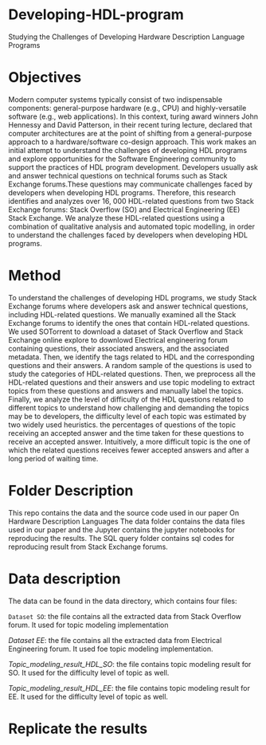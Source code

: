 # Developing-HDL-program
Studying the Challenges of Developing Hardware Description Language Programs
# Objectives
Modern computer systems typically consist of two indispensable components: general-purpose 
hardware (e.g., CPU) and highly-versatile software (e.g., web applications). In this context, 
turing award winners John Hennessy and David Patterson, in their recent turing lecture, 
declared that computer architectures are at the point of shifting from a general-purpose 
approach to a hardware/software co-design approach. This work makes an initial attempt to 
understand the challenges of developing HDL programs and explore opportunities for the 
Software Engineering community to support the practices of HDL program development. 
Developers usually ask and answer technical questions on technical forums such as Stack 
Exchange forums.These questions may communicate challenges faced by developers when 
developing HDL programs. Therefore, this research identifies and analyzes over 16, 000
HDL-related questions from two Stack Exchange forums: Stack Overflow (SO) and Electrical 
Engineering (EE) Stack Exchange. We analyze these HDL-related questions using a 
combination of qualitative analysis and automated topic modelling, in order to understand the 
challenges faced by developers when developing HDL programs. 
# Method
To understand the challenges of developing HDL programs, we study Stack Exchange forums 
where developers ask and answer technical questions, including HDL-related questions. We 
manually examined all the Stack Exchange forums to identify the ones that contain HDL-related 
questions. We used SOTorrent to download a dataset of Stack Overflow and Stack Exchange online
explore to downlowd Electrical 
engineering forum containing questions, their associated answers, and the associated metadata. 
Then, we identify the tags related to HDL and the corresponding questions and their 
answers. A random sample of the questions is used to study the categories of HDL-related 
questions. Then, we preprocess all the HDL-related questions and their answers and use topic 
modeling to extract topics from these questions and answers and manually label the topics. 
Finally, we analyze the level of difficulty of the HDL questions related to different topics to 
understand how challenging and demanding the topics may be to developers, the difficulty level 
of each topic was estimated by two widely used heuristics. the percentages of questions of the 
topic receiving an accepted answer and the time taken for these questions to receive an 
accepted answer. Intuitively, a more difficult topic is the one of which the related questions 
receives fewer accepted answers and after a long period of waiting time. 
# Folder Description
This repo contains the data and the source code used in our paper On Hardware Description Languages
The data folder contains the data files used in our paper and the Jupyter contains the jupyter notebooks
for reproducing the results. The SQL query folder contains sql codes for reproducing result from Stack Exchange forums.

# Data description
The data can be found in the data directory, which contains four files:

`Dataset SO`: the file contains all the extracted data from Stack Overflow forum. It used for topic modeling implementation 

*Dataset EE*: the file contains all the extracted data from Electrical Engineering forum. It used foe topic modeling implementation.

*Topic_modeling_result_HDL_SO*: the file contains topic modeling result for SO. It used for the difficulty level of topic as well.

*Topic_modeling_result_HDL_EE*: the file contains topic modeling result for EE. It used for the difficulty level of topic as well.

# Replicate the results




